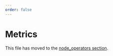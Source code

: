 ```yaml
---
order: false
---
```


# Metrics

This file has moved to the [node_operators section](../node_operators/metrics.md).
